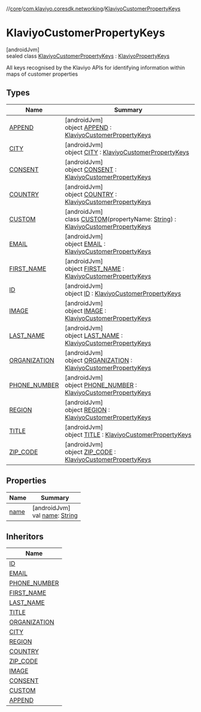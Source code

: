//[core](../../../index.md)/[com.klaviyo.coresdk.networking](../index.md)/[KlaviyoCustomerPropertyKeys](index.md)

# KlaviyoCustomerPropertyKeys

[androidJvm]\
sealed class [KlaviyoCustomerPropertyKeys](index.md) : [KlaviyoPropertyKeys](../-klaviyo-property-keys/index.md)

All keys recognised by the Klaviyo APIs for identifying information within maps of customer properties

## Types

| Name | Summary |
|---|---|
| [APPEND](-a-p-p-e-n-d/index.md) | [androidJvm]<br>object [APPEND](-a-p-p-e-n-d/index.md) : [KlaviyoCustomerPropertyKeys](index.md) |
| [CITY](-c-i-t-y/index.md) | [androidJvm]<br>object [CITY](-c-i-t-y/index.md) : [KlaviyoCustomerPropertyKeys](index.md) |
| [CONSENT](-c-o-n-s-e-n-t/index.md) | [androidJvm]<br>object [CONSENT](-c-o-n-s-e-n-t/index.md) : [KlaviyoCustomerPropertyKeys](index.md) |
| [COUNTRY](-c-o-u-n-t-r-y/index.md) | [androidJvm]<br>object [COUNTRY](-c-o-u-n-t-r-y/index.md) : [KlaviyoCustomerPropertyKeys](index.md) |
| [CUSTOM](-c-u-s-t-o-m/index.md) | [androidJvm]<br>class [CUSTOM](-c-u-s-t-o-m/index.md)(propertyName: [String](https://kotlinlang.org/api/latest/jvm/stdlib/kotlin/-string/index.html)) : [KlaviyoCustomerPropertyKeys](index.md) |
| [EMAIL](-e-m-a-i-l/index.md) | [androidJvm]<br>object [EMAIL](-e-m-a-i-l/index.md) : [KlaviyoCustomerPropertyKeys](index.md) |
| [FIRST_NAME](-f-i-r-s-t_-n-a-m-e/index.md) | [androidJvm]<br>object [FIRST_NAME](-f-i-r-s-t_-n-a-m-e/index.md) : [KlaviyoCustomerPropertyKeys](index.md) |
| [ID](-i-d/index.md) | [androidJvm]<br>object [ID](-i-d/index.md) : [KlaviyoCustomerPropertyKeys](index.md) |
| [IMAGE](-i-m-a-g-e/index.md) | [androidJvm]<br>object [IMAGE](-i-m-a-g-e/index.md) : [KlaviyoCustomerPropertyKeys](index.md) |
| [LAST_NAME](-l-a-s-t_-n-a-m-e/index.md) | [androidJvm]<br>object [LAST_NAME](-l-a-s-t_-n-a-m-e/index.md) : [KlaviyoCustomerPropertyKeys](index.md) |
| [ORGANIZATION](-o-r-g-a-n-i-z-a-t-i-o-n/index.md) | [androidJvm]<br>object [ORGANIZATION](-o-r-g-a-n-i-z-a-t-i-o-n/index.md) : [KlaviyoCustomerPropertyKeys](index.md) |
| [PHONE_NUMBER](-p-h-o-n-e_-n-u-m-b-e-r/index.md) | [androidJvm]<br>object [PHONE_NUMBER](-p-h-o-n-e_-n-u-m-b-e-r/index.md) : [KlaviyoCustomerPropertyKeys](index.md) |
| [REGION](-r-e-g-i-o-n/index.md) | [androidJvm]<br>object [REGION](-r-e-g-i-o-n/index.md) : [KlaviyoCustomerPropertyKeys](index.md) |
| [TITLE](-t-i-t-l-e/index.md) | [androidJvm]<br>object [TITLE](-t-i-t-l-e/index.md) : [KlaviyoCustomerPropertyKeys](index.md) |
| [ZIP_CODE](-z-i-p_-c-o-d-e/index.md) | [androidJvm]<br>object [ZIP_CODE](-z-i-p_-c-o-d-e/index.md) : [KlaviyoCustomerPropertyKeys](index.md) |

## Properties

| Name | Summary |
|---|---|
| [name](../-klaviyo-property-keys/name.md) | [androidJvm]<br>val [name](../-klaviyo-property-keys/name.md): [String](https://kotlinlang.org/api/latest/jvm/stdlib/kotlin/-string/index.html) |

## Inheritors

| Name |
|---|
| [ID](-i-d/index.md) |
| [EMAIL](-e-m-a-i-l/index.md) |
| [PHONE_NUMBER](-p-h-o-n-e_-n-u-m-b-e-r/index.md) |
| [FIRST_NAME](-f-i-r-s-t_-n-a-m-e/index.md) |
| [LAST_NAME](-l-a-s-t_-n-a-m-e/index.md) |
| [TITLE](-t-i-t-l-e/index.md) |
| [ORGANIZATION](-o-r-g-a-n-i-z-a-t-i-o-n/index.md) |
| [CITY](-c-i-t-y/index.md) |
| [REGION](-r-e-g-i-o-n/index.md) |
| [COUNTRY](-c-o-u-n-t-r-y/index.md) |
| [ZIP_CODE](-z-i-p_-c-o-d-e/index.md) |
| [IMAGE](-i-m-a-g-e/index.md) |
| [CONSENT](-c-o-n-s-e-n-t/index.md) |
| [CUSTOM](-c-u-s-t-o-m/index.md) |
| [APPEND](-a-p-p-e-n-d/index.md) |
